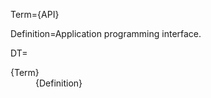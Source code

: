 Term={API}

Definition=Application programming interface. 

DT=<dt>{Term}</dt><dd>{Definition}</dd>
